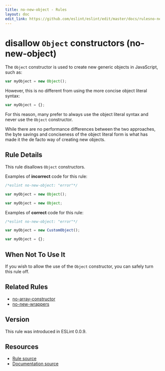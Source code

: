```yaml
---
title: no-new-object - Rules
layout: doc
edit_link: https://github.com/eslint/eslint/edit/master/docs/rulesno-new-object.md
---
```

<!-- Note: No pull requests accepted for this file. See README.md in the root directory for details. -->
# disallow `Object` constructors (no-new-object)

The `Object` constructor is used to create new generic objects in JavaScript, such as:

```js
var myObject = new Object();
```

However, this is no different from using the more concise object literal syntax:

```js
var myObject = {};
```

For this reason, many prefer to always use the object literal syntax and never use the `Object` constructor.

While there are no performance differences between the two approaches, the byte savings and conciseness of the object literal form is what has made it the de facto way of creating new objects.

## Rule Details

This rule disallows `Object` constructors.

Examples of **incorrect** code for this rule:

```js
/*eslint no-new-object: "error"*/

var myObject = new Object();

var myObject = new Object;
```

Examples of **correct** code for this rule:

```js
/*eslint no-new-object: "error"*/

var myObject = new CustomObject();

var myObject = {};
```

## When Not To Use It

If you wish to allow the use of the `Object` constructor, you can safely turn this rule off.

## Related Rules

* [no-array-constructor](no-array-constructor)
* [no-new-wrappers](no-new-wrappers)

## Version

This rule was introduced in ESLint 0.0.9.

## Resources

* [Rule source](https://github.com/eslint/eslint/tree/master/lib/rules/no-new-object.js)
* [Documentation source](https://github.com/eslint/eslint/tree/master/docs/rules/no-new-object.md)
